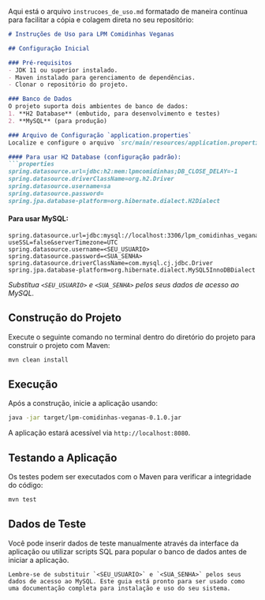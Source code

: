 Aqui está o arquivo `instrucoes_de_uso.md` formatado de maneira contínua para facilitar a cópia e colagem direta no seu repositório:

```markdown
# Instruções de Uso para LPM Comidinhas Veganas

## Configuração Inicial

### Pré-requisitos
- JDK 11 ou superior instalado.
- Maven instalado para gerenciamento de dependências.
- Clonar o repositório do projeto.

### Banco de Dados
O projeto suporta dois ambientes de banco de dados:
1. **H2 Database** (embutido, para desenvolvimento e testes)
2. **MySQL** (para produção)

### Arquivo de Configuração `application.properties`
Localize e configure o arquivo `src/main/resources/application.properties` de acordo com o ambiente desejado:

#### Para usar H2 Database (configuração padrão):
```properties
spring.datasource.url=jdbc:h2:mem:lpmcomidinhas;DB_CLOSE_DELAY=-1
spring.datasource.driverClassName=org.h2.Driver
spring.datasource.username=sa
spring.datasource.password=
spring.jpa.database-platform=org.hibernate.dialect.H2Dialect
```

#### Para usar MySQL:
```properties
spring.datasource.url=jdbc:mysql://localhost:3306/lpm_comidinhas_veganas?useSSL=false&serverTimezone=UTC
spring.datasource.username=<SEU_USUARIO>
spring.datasource.password=<SUA_SENHA>
spring.datasource.driverClassName=com.mysql.cj.jdbc.Driver
spring.jpa.database-platform=org.hibernate.dialect.MySQL5InnoDBDialect
```
*Substitua `<SEU_USUARIO>` e `<SUA_SENHA>` pelos seus dados de acesso ao MySQL.*

## Construção do Projeto
Execute o seguinte comando no terminal dentro do diretório do projeto para construir o projeto com Maven:
```bash
mvn clean install
```

## Execução
Após a construção, inicie a aplicação usando:
```bash
java -jar target/lpm-comidinhas-veganas-0.1.0.jar
```
A aplicação estará acessível via `http://localhost:8080`.

## Testando a Aplicação
Os testes podem ser executados com o Maven para verificar a integridade do código:
```bash
mvn test
```

## Dados de Teste
Você pode inserir dados de teste manualmente através da interface da aplicação ou utilizar scripts SQL para popular o banco de dados antes de iniciar a aplicação.
```
Lembre-se de substituir `<SEU_USUARIO>` e `<SUA_SENHA>` pelos seus dados de acesso ao MySQL. Este guia está pronto para ser usado como uma documentação completa para instalação e uso do seu sistema.
